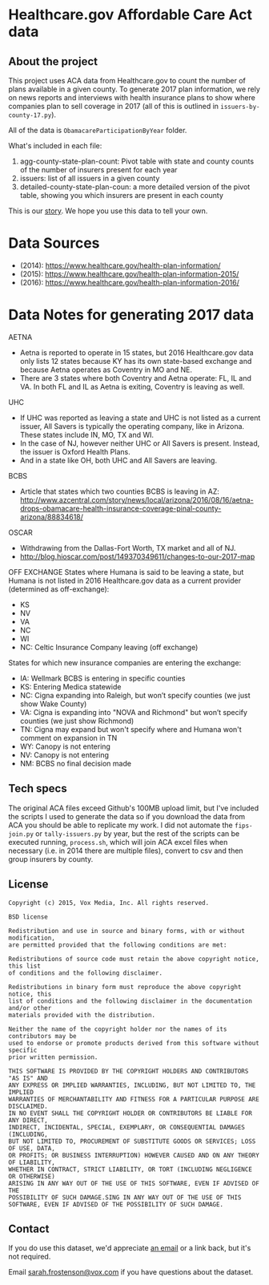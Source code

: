 # Healthcare.gov Affordable Care Act data

## About the project
This project uses ACA data from Healthcare.gov to count the number of plans available in a given county. To generate 2017 plan information, we rely on news reports and interviews with health insurance plans to show where companies plan to sell coverage in 2017 (all of this is outlined in `issuers-by-county-17.py`).

All of the data is `ObamacareParticipationByYear` folder.

What's included in each file:
1. agg-county-state-plan-count: Pivot table with state and county counts of the number of insurers present for each year
2. issuers: list of all issuers in a given county
3. detailed-county-state-plan-coun: a more detailed version of the pivot table, showing you which insurers are present in each county

This is our [story](http://www.vox.com/a/obamacare-competition-2017). We hope you use this data to tell your own.

# Data Sources
- (2014): https://www.healthcare.gov/health-plan-information/
- (2015): https://www.healthcare.gov/health-plan-information-2015/
- (2016): https://www.healthcare.gov/health-plan-information-2016/

# Data Notes for generating 2017 data
AETNA
- Aetna is reported to operate in 15 states, but 2016 Healthcare.gov data only lists 12 states because KY has its own state-based exchange and because Aetna operates as Coventry in MO and NE.
- There are 3 states where both Coventry and Aetna operate: FL, IL and VA. In both FL and IL as Aetna is exiting, Coventry is leaving as well.

UHC
- If UHC was reported as leaving a state and UHC is not listed as a current issuer, All Savers is typically the operating company, like in Arizona. These states include IN, MO, TX and WI.
- In the case of NJ, however neither UHC or All Savers is present. Instead, the issuer is Oxford Health Plans.
- And in a state like OH, both UHC and All Savers are leaving.

BCBS
- Article that states which two counties BCBS is leaving in AZ:
http://www.azcentral.com/story/news/local/arizona/2016/08/16/aetna-drops-obamacare-health-insurance-coverage-pinal-county-arizona/88834618/

OSCAR
- Withdrawing from the Dallas-Fort Worth, TX market and all of NJ.
- http://blog.hioscar.com/post/149370349611/changes-to-our-2017-map

OFF EXCHANGE
States where Humana is said to be leaving a state, but Humana is not listed in 2016 Healthcare.gov data as a current provider (determined as off-exchange):
- KS
- NV
- VA
- NC
- WI
- NC: Celtic Insurance Company leaving (off exchange)

States for which new insurance companies are entering the exchange:
- IA: Wellmark BCBS is entering in specific counties
- KS: Entering Medica statewide
- NC: Cigna expanding into Raleigh, but won’t specify counties (we just show Wake County)
- VA: Cigna is expanding into "NOVA and Richmond" but won’t specify counties (we just show Richmond)
- TN: Cigna may expand but won't specify where and Humana won't comment on expansion in TN
- WY: Canopy is not entering
- NV: Canopy is not entering
- NM: BCBS no final decision made

## Tech specs
The original ACA files exceed Github's 100MB upload limit, but I've included the scripts I used to generate the data so if you download the data from ACA you should be able to replicate my work. I did not automate the `fips-join.py` or `tally-issuers.py` by year, but the rest of the scripts can be executed running, `process.sh`, which will join ACA excel files when necessary (i.e. in 2014 there are multiple files), convert to csv and then group insurers by county.

## License
```
Copyright (c) 2015, Vox Media, Inc. All rights reserved.

BSD license

Redistribution and use in source and binary forms, with or without modification,
are permitted provided that the following conditions are met:

Redistributions of source code must retain the above copyright notice, this list
of conditions and the following disclaimer.

Redistributions in binary form must reproduce the above copyright notice, this
list of conditions and the following disclaimer in the documentation and/or other
materials provided with the distribution.

Neither the name of the copyright holder nor the names of its contributors may be
used to endorse or promote products derived from this software without specific
prior written permission.

THIS SOFTWARE IS PROVIDED BY THE COPYRIGHT HOLDERS AND CONTRIBUTORS "AS IS" AND
ANY EXPRESS OR IMPLIED WARRANTIES, INCLUDING, BUT NOT LIMITED TO, THE IMPLIED
WARRANTIES OF MERCHANTABILITY AND FITNESS FOR A PARTICULAR PURPOSE ARE DISCLAIMED.
IN NO EVENT SHALL THE COPYRIGHT HOLDER OR CONTRIBUTORS BE LIABLE FOR ANY DIRECT,
INDIRECT, INCIDENTAL, SPECIAL, EXEMPLARY, OR CONSEQUENTIAL DAMAGES (INCLUDING,
BUT NOT LIMITED TO, PROCUREMENT OF SUBSTITUTE GOODS OR SERVICES; LOSS OF USE, DATA,
OR PROFITS; OR BUSINESS INTERRUPTION) HOWEVER CAUSED AND ON ANY THEORY OF LIABILITY,
WHETHER IN CONTRACT, STRICT LIABILITY, OR TORT (INCLUDING NEGLIGENCE OR OTHERWISE)
ARISING IN ANY WAY OUT OF THE USE OF THIS SOFTWARE, EVEN IF ADVISED OF THE
POSSIBILITY OF SUCH DAMAGE.SING IN ANY WAY OUT OF THE USE OF THIS SOFTWARE, EVEN IF ADVISED OF THE POSSIBILITY OF SUCH DAMAGE.
```

## Contact

If you do use this dataset, we'd appreciate [an email](mailto:sarah.frostenson@vox.com) or a link back, but it's not required.

Email [sarah.frostenson@vox.com](mailto:sarah.frostenson@vox.com) if you have questions about the dataset.
